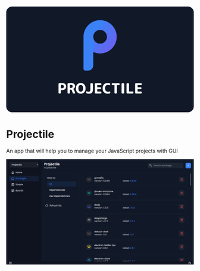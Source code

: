 ![Projectile logo](./buildResources/logo_text.png)

# Projectile

An app that will help you to manage your JavaScript projects with GUI

![Projectile logo](./buildResources/image.png)
